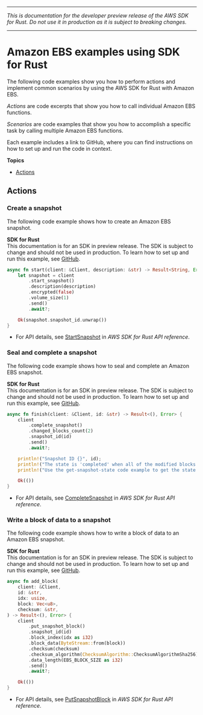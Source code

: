 --------

 *This is documentation for the developer preview release of the AWS SDK for Rust\. Do not use it in production as it is subject to breaking changes\.* 

--------

# Amazon EBS examples using SDK for Rust<a name="rust_ebs_code_examples"></a>

The following code examples show you how to perform actions and implement common scenarios by using the AWS SDK for Rust with Amazon EBS\.

*Actions* are code excerpts that show you how to call individual Amazon EBS functions\.

*Scenarios* are code examples that show you how to accomplish a specific task by calling multiple Amazon EBS functions\.

Each example includes a link to GitHub, where you can find instructions on how to set up and run the code in context\.

**Topics**
+ [Actions](#w14aac14b9c25c13)

## Actions<a name="w14aac14b9c25c13"></a>

### Create a snapshot<a name="ebs_StartSnapshot_rust_topic"></a>

The following code example shows how to create an Amazon EBS snapshot\.

**SDK for Rust**  
This documentation is for an SDK in preview release\. The SDK is subject to change and should not be used in production\.
 To learn how to set up and run this example, see [GitHub](https://github.com/awsdocs/aws-doc-sdk-examples/tree/main/rust_dev_preview/ebs#code-examples)\. 
  

```rust
async fn start(client: &Client, description: &str) -> Result<String, Error> {
    let snapshot = client
        .start_snapshot()
        .description(description)
        .encrypted(false)
        .volume_size(1)
        .send()
        .await?;

    Ok(snapshot.snapshot_id.unwrap())
}
```
+  For API details, see [StartSnapshot](https://docs.rs/releases/search?query=aws-sdk) in *AWS SDK for Rust API reference*\. 

### Seal and complete a snapshot<a name="ebs_CompleteSnapshot_rust_topic"></a>

The following code example shows how to seal and complete an Amazon EBS snapshot\.

**SDK for Rust**  
This documentation is for an SDK in preview release\. The SDK is subject to change and should not be used in production\.
 To learn how to set up and run this example, see [GitHub](https://github.com/awsdocs/aws-doc-sdk-examples/tree/main/rust_dev_preview/ebs#code-examples)\. 
  

```rust
async fn finish(client: &Client, id: &str) -> Result<(), Error> {
    client
        .complete_snapshot()
        .changed_blocks_count(2)
        .snapshot_id(id)
        .send()
        .await?;

    println!("Snapshot ID {}", id);
    println!("The state is 'completed' when all of the modified blocks have been transferred to Amazon S3.");
    println!("Use the get-snapshot-state code example to get the state of the snapshot.");

    Ok(())
}
```
+  For API details, see [CompleteSnapshot](https://docs.rs/releases/search?query=aws-sdk) in *AWS SDK for Rust API reference*\. 

### Write a block of data to a snapshot<a name="ebs_PutSnapshotBlock_rust_topic"></a>

The following code example shows how to write a block of data to an Amazon EBS snapshot\.

**SDK for Rust**  
This documentation is for an SDK in preview release\. The SDK is subject to change and should not be used in production\.
 To learn how to set up and run this example, see [GitHub](https://github.com/awsdocs/aws-doc-sdk-examples/tree/main/rust_dev_preview/ebs#code-examples)\. 
  

```rust
async fn add_block(
    client: &Client,
    id: &str,
    idx: usize,
    block: Vec<u8>,
    checksum: &str,
) -> Result<(), Error> {
    client
        .put_snapshot_block()
        .snapshot_id(id)
        .block_index(idx as i32)
        .block_data(ByteStream::from(block))
        .checksum(checksum)
        .checksum_algorithm(ChecksumAlgorithm::ChecksumAlgorithmSha256)
        .data_length(EBS_BLOCK_SIZE as i32)
        .send()
        .await?;

    Ok(())
}
```
+  For API details, see [PutSnapshotBlock](https://docs.rs/releases/search?query=aws-sdk) in *AWS SDK for Rust API reference*\. 